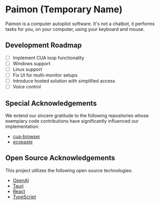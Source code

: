 # Paimon (Temporary Name)

Paimon is a computer autopilot software.
It's not a chatbot, it performs tasks for you, on your computer, using your keyboard and mouse.

## Development Roadmap

- [ ] Implement CUA loop functionality
- [ ] Windows support
- [ ] Linux support
- [ ] Fix UI for multi-monitor setups
- [ ] Introduce hosted solution with simplified access
- [ ] Voice control

## Special Acknowledgements

We extend our sincere gratitude to the following repositories whose exemplary code contributions have significantly influenced our implementation:

- [cua-browser](https://github.com/browserbase/cua-browser)
- [ecopaste](https://github.com/EcoPasteHub/EcoPaste)

## Open Source Acknowledgements

This project utilizes the following open source technologies:

- [OpenAI](https://openai.com)
- [Tauri](https://tauri.app)
- [React](https://reactjs.org)
- [TypeScript](https://www.typescriptlang.org)
